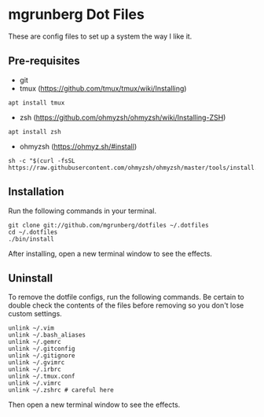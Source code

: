 # mgrunberg Dot Files

These are config files to set up a system the way I like it.

## Pre-requisites

- git
- tmux (https://github.com/tmux/tmux/wiki/Installing)

```
apt install tmux
```

- zsh (https://github.com/ohmyzsh/ohmyzsh/wiki/Installing-ZSH)

```
apt install zsh
```

- ohmyzsh (https://ohmyz.sh/#install)

```
sh -c "$(curl -fsSL https://raw.githubusercontent.com/ohmyzsh/ohmyzsh/master/tools/install.sh)"
```

## Installation

Run the following commands in your terminal.

```terminal
git clone git://github.com/mgrunberg/dotfiles ~/.dotfiles
cd ~/.dotfiles
./bin/install
```

After installing, open a new terminal window to see the effects.

## Uninstall

To remove the dotfile configs, run the following commands. Be certain to double check the contents of the files before removing so you don't lose custom settings.

```
unlink ~/.vim
unlink ~/.bash_aliases
unlink ~/.gemrc
unlink ~/.gitconfig
unlink ~/.gitignore
unlink ~/.gvimrc
unlink ~/.irbrc
unlink ~/.tmux.conf
unlink ~/.vimrc
unlink ~/.zshrc # careful here
```

Then open a new terminal window to see the effects.
